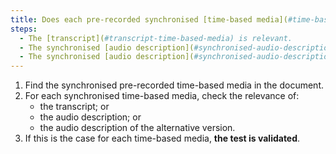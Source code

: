 ```yaml
---
title: Does each pre-recorded synchronised [time-based media](#time-based-media-audio-video-and-synchronised) meet one of these conditions (excluding special cases)?
steps:
  - The [transcript](#transcript-time-based-media) is relevant.
  - The synchronised [audio description](#synchronised-audio-description-time-based-media) is relevant.
  - The synchronised [audio description](#synchronised-audio-description-time-based-media) of the alternative version is relevant.
---
```


1. Find the synchronised pre-recorded time-based media in the document.
2. For each synchronised time-based media, check the relevance of:
   - the transcript; or
   - the audio description; or
   - the audio description of the alternative version.
3. If this is the case for each time-based media, **the test is validated**.
